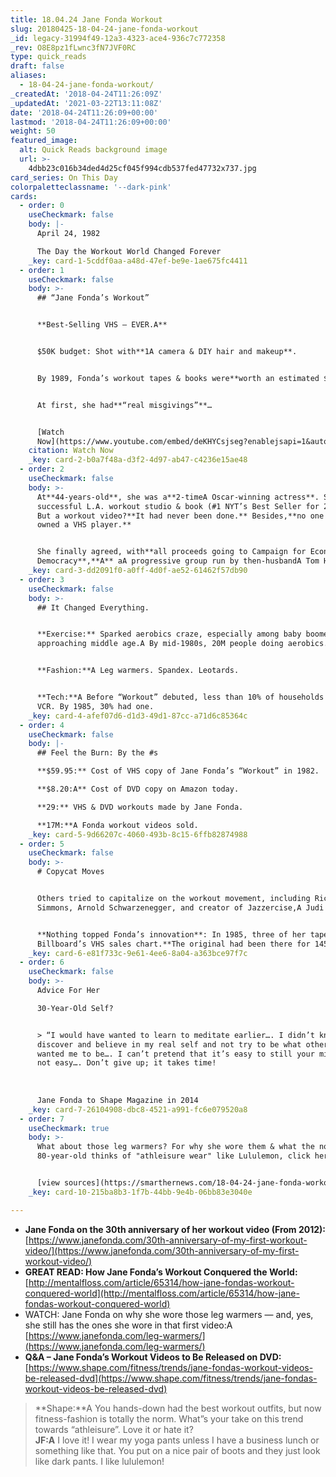 ```yaml
---
title: 18.04.24 Jane Fonda Workout
slug: 20180425-18-04-24-jane-fonda-workout
_id: legacy-31994f49-12a3-4323-ace4-936c7c772358
_rev: O8E8pz1fLwnc3fN7JVF0RC
type: quick_reads
draft: false
aliases:
  - 18-04-24-jane-fonda-workout/
_createdAt: '2018-04-24T11:26:09Z'
_updatedAt: '2021-03-22T13:11:08Z'
date: '2018-04-24T11:26:09+00:00'
lastmod: '2018-04-24T11:26:09+00:00'
weight: 50
featured_image:
  alt: Quick Reads background image
  url: >-
    4dbb23c016b34ded4d25cf045f994cdb537fed47732x737.jpg
card_series: On This Day
colorpaletteclassname: '--dark-pink'
cards:
  - order: 0
    useCheckmark: false
    body: |-
      April 24, 1982

      The Day the Workout World Changed Forever
    _key: card-1-5cddf0aa-a48d-47ef-be9e-1ae675fc4411
  - order: 1
    useCheckmark: false
    body: >-
      ## “Jane Fonda’s Workout”


      **Best-Selling VHS – EVER.A**


      $50K budget: Shot with**1A camera & DIY hair and makeup**.


      By 1989, Fonda’s workout tapes & books were**worth an estimated $35M**.


      At first, she had**“real misgivings”**…


      [Watch
      Now](https://www.youtube.com/embed/deKHYCsjseg?enablejsapi=1&autoplay=1&rel=0)
    citation: Watch Now
    _key: card-2-b0a7f48a-d3f2-4d97-ab47-c4236e15ae48
  - order: 2
    useCheckmark: false
    body: >-
      At**44-years-old**, she was a**2-timeA Oscar-winning actress**. She had a
      successful L.A. workout studio & book (#1 NYT’s Best Seller for 2 yrs!).
      But a workout video?**It had never been done.** Besides,**no one she knew
      owned a VHS player.**


      She finally agreed, with**all proceeds going to Campaign for Economic
      Democracy**,**A** aA progressive group run by then-husbandA Tom Hayden.
    _key: card-3-dd2091f0-a0ff-4d0f-ae52-61462f57db90
  - order: 3
    useCheckmark: false
    body: >-
      ## It Changed Everything.


      **Exercise:** Sparked aerobics craze, especially among baby boomers
      approaching middle age.A By mid-1980s, 20M people doing aerobics.


      **Fashion:**A Leg warmers. Spandex. Leotards.


      **Tech:**A Before “Workout” debuted, less than 10% of households had a
      VCR. By 1985, 30% had one.
    _key: card-4-afef07d6-d1d3-49d1-87cc-a71d6c85364c
  - order: 4
    useCheckmark: false
    body: |-
      ## Feel the Burn: By the #s

      **$59.95:** Cost of VHS copy of Jane Fonda’s “Workout” in 1982.

      **$8.20:A** Cost of DVD copy on Amazon today.

      **29:** VHS & DVD workouts made by Jane Fonda.

      **17M:**A Fonda workout videos sold.
    _key: card-5-9d66207c-4060-493b-8c15-6ffb82874988
  - order: 5
    useCheckmark: false
    body: >-
      # Copycat Moves


      Others tried to capitalize on the workout movement, including Richard
      Simmons, Arnold Schwarzenegger, and creator of Jazzercise,A Judi Missett.


      **Nothing topped Fonda’s innovation**: In 1985, three of her tapes topped
      Billboard’s VHS sales chart.**The original had been there for 145 weeks.**
    _key: card-6-e81f733c-9e61-4ee6-8a04-a363bce97f7c
  - order: 6
    useCheckmark: false
    body: >-
      Advice For Her  

      30-Year-Old Self?


      > “I would have wanted to learn to meditate earlier…. I didn’t know how to
      discover and believe in my real self and not try to be what other people
      wanted me to be…. I can’t pretend that it’s easy to still your mind; it’s
      not easy…. Don’t give up; it takes time!  
        
        
        
      Jane Fonda to Shape Magazine in 2014
    _key: card-7-26104908-dbc8-4521-a991-fc6e079520a8
  - order: 7
    useCheckmark: true
    body: >-
      What about those leg warmers? For why she wore them & what the now
      80-year-old thinks of "athleisure wear" like Lululemon, click here.


      [view sources](https://smarthernews.com/18-04-24-jane-fonda-workout/)
    _key: card-10-215ba8b3-1f7b-44bb-9e4b-06bb83e3040e

---
```

* **Jane Fonda on the 30th anniversary of her workout video (From 2012):** [https://www.janefonda.com/30th-anniversary-of-my-first-workout-video/](https://www.janefonda.com/30th-anniversary-of-my-first-workout-video/)
* **GREAT READ: How Jane Fonda’s Workout Conquered the World:** [http://mentalfloss.com/article/65314/how-jane-fondas-workout-conquered-world](http://mentalfloss.com/article/65314/how-jane-fondas-workout-conquered-world)
* WATCH: Jane Fonda on why she wore those leg warmers — and, yes, she still has the ones she wore in that first video:A [https://www.janefonda.com/leg-warmers/](https://www.janefonda.com/leg-warmers/)
* **Q&A – Jane Fonda’s Workout Videos to Be Released on DVD:**  
[https://www.shape.com/fitness/trends/jane-fondas-workout-videos-be-released-dvd](https://www.shape.com/fitness/trends/jane-fondas-workout-videos-be-released-dvd)

> **Shape:**A You hands-down had the best workout outfits, but now fitness-fashion is totally the norm. What”s your take on this trend towards “athleisure”. Love it or hate it?  
**JF:A** I love it! I wear my yoga pants unless I have a business lunch or something like that. You put on a nice pair of boots and they just look like dark pants. I like lululemon!
